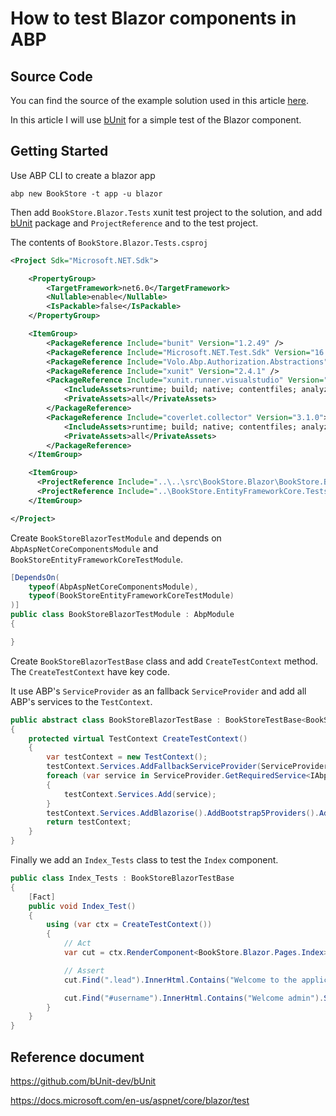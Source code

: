 # How to test Blazor components in ABP

## Source Code

You can find the source of the example solution used in this article [here](https://github.com/abpframework/abp-samples/tree/master/BlazorPageUniTest).


In this article I will use [bUnit](https://github.com/bUnit-dev/bUnit) for a simple test of the Blazor component.

## Getting Started

Use ABP CLI to create a blazor app

`abp new BookStore -t app -u blazor`

Then add `BookStore.Blazor.Tests` xunit test project to the solution, and add [bUnit](https://github.com/bUnit-dev/bUnit) package and `ProjectReference` and to the test project.

The contents of `BookStore.Blazor.Tests.csproj`
```xml
<Project Sdk="Microsoft.NET.Sdk">

    <PropertyGroup>
        <TargetFramework>net6.0</TargetFramework>
        <Nullable>enable</Nullable>
        <IsPackable>false</IsPackable>
    </PropertyGroup>

    <ItemGroup>
        <PackageReference Include="bunit" Version="1.2.49" />
        <PackageReference Include="Microsoft.NET.Test.Sdk" Version="16.11.0" />
        <PackageReference Include="Volo.Abp.Authorization.Abstractions" Version="5.0.1" />
        <PackageReference Include="xunit" Version="2.4.1" />
        <PackageReference Include="xunit.runner.visualstudio" Version="2.4.3">
            <IncludeAssets>runtime; build; native; contentfiles; analyzers; buildtransitive</IncludeAssets>
            <PrivateAssets>all</PrivateAssets>
        </PackageReference>
        <PackageReference Include="coverlet.collector" Version="3.1.0">
            <IncludeAssets>runtime; build; native; contentfiles; analyzers; buildtransitive</IncludeAssets>
            <PrivateAssets>all</PrivateAssets>
        </PackageReference>
    </ItemGroup>

    <ItemGroup>
      <ProjectReference Include="..\..\src\BookStore.Blazor\BookStore.Blazor.csproj" />
      <ProjectReference Include="..\BookStore.EntityFrameworkCore.Tests\BookStore.EntityFrameworkCore.Tests.csproj" />
    </ItemGroup>

</Project>
```

Create `BookStoreBlazorTestModule` and depends on `AbpAspNetCoreComponentsModule` and `BookStoreEntityFrameworkCoreTestModule`.

```cs
[DependsOn(
    typeof(AbpAspNetCoreComponentsModule),
    typeof(BookStoreEntityFrameworkCoreTestModule)
)]
public class BookStoreBlazorTestModule : AbpModule
{

}
```

Create `BookStoreBlazorTestBase` class and add `CreateTestContext` method. The `CreateTestContext` have key code.

It use ABP's `ServiceProvider` as an fallback `ServiceProvider` and add all ABP's services to the `TestContext`.

```cs
public abstract class BookStoreBlazorTestBase : BookStoreTestBase<BookStoreBlazorTestModule>
{
    protected virtual TestContext CreateTestContext()
    {
        var testContext = new TestContext();
        testContext.Services.AddFallbackServiceProvider(ServiceProvider);
        foreach (var service in ServiceProvider.GetRequiredService<IAbpApplicationWithExternalServiceProvider>().Services)
        {
            testContext.Services.Add(service);
        }
        testContext.Services.AddBlazorise().AddBootstrap5Providers().AddFontAwesomeIcons();
        return testContext;
    }
}
```

Finally we add an `Index_Tests` class to test the `Index` component.

```cs
public class Index_Tests : BookStoreBlazorTestBase
{
    [Fact]
    public void Index_Test()
    {
        using (var ctx = CreateTestContext())
        {
            // Act
            var cut = ctx.RenderComponent<BookStore.Blazor.Pages.Index>();

            // Assert
            cut.Find(".lead").InnerHtml.Contains("Welcome to the application. This is a startup project based on the ABP framework. For more information, visit abp.io.").ShouldBeTrue();

            cut.Find("#username").InnerHtml.Contains("Welcome admin").ShouldBeTrue();
        }
    }
}
```

## Reference document

https://github.com/bUnit-dev/bUnit

https://docs.microsoft.com/en-us/aspnet/core/blazor/test
